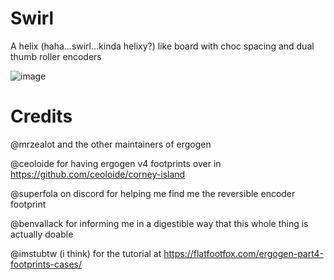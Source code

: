 # Swirl
A helix (haha...swirl...kinda helixy?) like board with choc spacing and dual thumb roller encoders

![image](https://github.com/vmorganp/choc-helix/assets/31448722/6116e63e-91d5-44cd-9a17-17eea34bd477)

# Credits
@mrzealot and the other maintainers of ergogen

@ceoloide for having ergogen v4 footprints over in https://github.com/ceoloide/corney-island

@superfola on discord for helping me find me the reversible encoder footprint

@benvallack for informing me in a digestible way that this whole thing is actually doable

@imstubtw (i think) for the tutorial at https://flatfootfox.com/ergogen-part4-footprints-cases/

